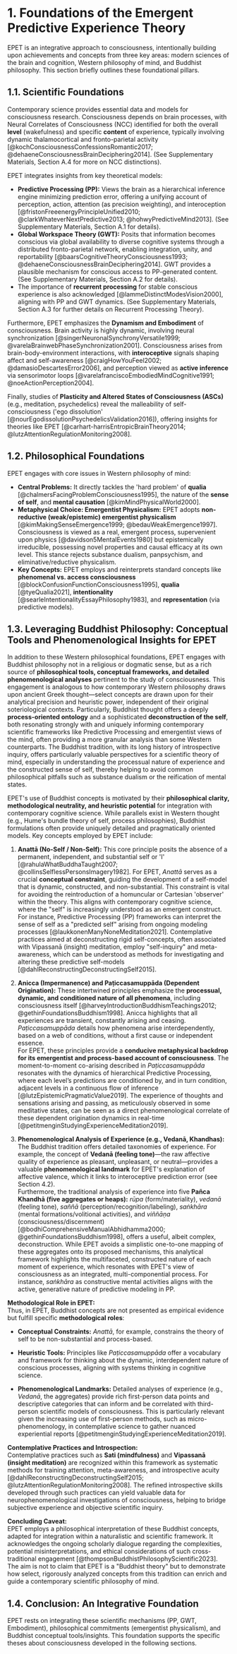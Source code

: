 # 1. Foundations of the Emergent Predictive Experience Theory

EPET is an integrative approach to consciousness, intentionally building upon achievements and concepts from three key areas: modern sciences of the brain and cognition, Western philosophy of mind, and Buddhist philosophy. This section briefly outlines these foundational pillars.

## 1.1. Scientific Foundations

Contemporary science provides essential data and models for consciousness research. Consciousness depends on brain processes, with Neural Correlates of Consciousness (NCC) identified for both the overall **level** (wakefulness) and specific **content** of experience, typically involving dynamic thalamocortical and fronto-parietal activity [@kochConsciousnessConfessionsRomantic2017; @dehaeneConsciousnessBrainDeciphering2014]. (See Supplementary Materials, Section A.4 for more on NCC distinctions).

EPET integrates insights from key theoretical models:
*   **Predictive Processing (PP):** Views the brain as a hierarchical inference engine minimizing prediction error, offering a unifying account of perception, action, attention (as precision weighting), and interoception [@fristonFreeenergyPrincipleUnified2010; @clarkWhateverNextPredictive2013; @hohwyPredictiveMind2013]. (See Supplementary Materials, Section A.1 for details).
*   **Global Workspace Theory (GWT):** Posits that information becomes conscious via global availability to diverse cognitive systems through a distributed fronto-parietal network, enabling integration, unity, and reportability [@baarsCognitiveTheoryConsciousness1993; @dehaeneConsciousnessBrainDeciphering2014]. GWT provides a plausible mechanism for conscious access to PP-generated content. (See Supplementary Materials, Section A.2 for details).
*   The importance of **recurrent processing** for stable conscious experience is also acknowledged [@lammeDistinctModesVision2000], aligning with PP and GWT dynamics. (See Supplementary Materials, Section A.3 for further details on Recurrent Processing Theory).

Furthermore, EPET emphasizes the **Dynamism and Embodiment** of consciousness. Brain activity is highly dynamic, involving neural synchronization [@singerNeuronalSynchronyVersatile1999; @varelaBrainwebPhaseSynchronization2001]. Consciousness arises from brain-body-environment interactions, with **interoceptive** signals shaping affect and self-awareness [@craigHowYouFeel2002; @damasioDescartesError2006], and perception viewed as **active inference** via sensorimotor loops [@varelafranciscoEmbodiedMindCognitive1991; @noeActionPerception2004].

Finally, studies of **Plasticity and Altered States of Consciousness (ASCs)** (e.g., meditation, psychedelics) reveal the malleability of self-consciousness ('ego dissolution' [@nourEgodissolutionPsychedelicsValidation2016]), offering insights for theories like EPET [@carhart-harrisEntropicBrainTheory2014; @lutzAttentionRegulationMonitoring2008].

## 1.2. Philosophical Foundations

EPET engages with core issues in Western philosophy of mind:

*   **Central Problems:** It directly tackles the 'hard problem' of **qualia** [@chalmersFacingProblemConsciousness1995], the nature of the **sense of self**, and **mental causation** [@kimMindPhysicalWorld2000].
*   **Metaphysical Choice: Emergentist Physicalism:** EPET adopts **non-reductive (weak/epistemic) emergentist physicalism** [@kimMakingSenseEmergence1999; @bedauWeakEmergence1997]. Consciousness is viewed as a real, emergent process, supervenient upon physics [@davidson5MentalEvents1980] but epistemically irreducible, possessing novel properties and causal efficacy at its own level. This stance rejects substance dualism, panpsychism, and eliminative/reductive physicalism.
*   **Key Concepts:** EPET employs and reinterprets standard concepts like **phenomenal vs. access consciousness** [@blockConfusionFunctionConsciousness1995], **qualia** [@tyeQualia2021], **intentionality** [@searleIntentionalityEssayPhilosophy1983], and **representation** (via predictive models).

## 1.3. Leveraging Buddhist Philosophy: Conceptual Tools and Phenomenological Insights for EPET

In addition to these Western philosophical foundations, EPET engages with Buddhist philosophy not in a religious or dogmatic sense, but as a rich source of **philosophical tools, conceptual frameworks, and detailed phenomenological analyses** pertinent to the study of consciousness. This engagement is analogous to how contemporary Western philosophy draws upon ancient Greek thought—select concepts are drawn upon for their analytical precision and heuristic power, independent of their original soteriological contexts. Particularly, Buddhist thought offers a deeply **process-oriented ontology** and a sophisticated **deconstruction of the self**, both resonating strongly with and uniquely informing contemporary scientific frameworks like Predictive Processing and emergentist views of the mind, often providing a more granular analysis than some Western counterparts. The Buddhist tradition, with its long history of introspective inquiry, offers particularly valuable perspectives for a scientific theory of mind, especially in understanding the processual nature of experience and the constructed sense of self, thereby helping to avoid common philosophical pitfalls such as substance dualism or the reification of mental states.

EPET's use of Buddhist concepts is motivated by their **philosophical clarity, methodological neutrality, and heuristic potential** for integration with contemporary cognitive science. While parallels exist in Western thought (e.g., Hume's bundle theory of self, process philosophies), Buddhist formulations often provide uniquely detailed and pragmatically oriented models. Key concepts employed by EPET include:

1.  **Anattā (No-Self / Non-Self):** This core principle posits the absence of a permanent, independent, and substantial self or 'I' [@rahulaWhatBuddhaTaught2007; @collinsSelflessPersonsImagery1982]. For EPET, *Anattā* serves as a crucial **conceptual constraint**, guiding the development of a self-model that is dynamic, constructed, and non-substantial. This constraint is vital for avoiding the reintroduction of a homuncular or Cartesian 'observer' within the theory. This aligns with contemporary cognitive science, where the "self" is increasingly understood as an emergent construct. For instance, Predictive Processing (PP) frameworks can interpret the sense of self as a "predicted self" arising from ongoing modeling processes [@laukkonenManyNoneMeditation2021]. Contemplative practices aimed at deconstructing rigid self-concepts, often associated with Vipassanā (insight) meditation, employ "self-inquiry" and meta-awareness, which can be understood as methods for investigating and altering these predictive self-models [@dahlReconstructingDeconstructingSelf2015].
    
2.  **Anicca (Impermanence) and Paṭiccasamuppāda (Dependent Origination):** These intertwined principles emphasize the **processual, dynamic, and conditioned nature of all phenomena**, including consciousness itself [@harveyIntroductionBuddhismTeachings2012; @gethinFoundationsBuddhism1998]. Anicca highlights that all experiences are transient, constantly arising and ceasing. *Paṭiccasamuppāda* details how phenomena arise interdependently, based on a web of conditions, without a first cause or independent essence.  
    For EPET, these principles provide a **conducive metaphysical backdrop for its emergentist and process-based account of consciousness**. The moment-to-moment co-arising described in *Paṭiccasamuppāda* resonates with the dynamics of hierarchical Predictive Processing, where each level’s predictions are conditioned by, and in turn condition, adjacent levels in a continuous flow of inference [@lutzEpistemicPragmaticValue2019]. The experience of thoughts and sensations arising and passing, as meticulously observed in some meditative states, can be seen as a direct phenomenological correlate of these dependent origination dynamics in real-time [@petitmenginStudyingExperienceMeditation2019].
    
3.  **Phenomenological Analysis of Experience (e.g., Vedanā, Khandhas):** The Buddhist tradition offers detailed taxonomies of experience. For example, the concept of **Vedanā (feeling tone)**—the raw affective quality of experience as pleasant, unpleasant, or neutral—provides a valuable **phenomenological landmark** for EPET's explanation of affective valence, which it links to interoceptive prediction error (see Section 4.2).  
    Furthermore, the traditional analysis of experience into five **Pañca Khandhā (five aggregates or heaps):**  *rūpa* (form/materiality), *vedanā* (feeling tone), *saññā* (perception/recognition/labeling), *saṅkhāra* (mental formations/volitional activities), and *viññāṇa* (consciousness/discernment) [@bodhiComprehensiveManualAbhidhamma2000; @gethinFoundationsBuddhism1998], offers a useful, albeit complex, deconstruction. While EPET avoids a simplistic one-to-one mapping of these aggregates onto its proposed mechanisms, this analytical framework highlights the multifaceted, constructed nature of each moment of experience, which resonates with EPET's view of consciousness as an integrated, multi-componential process. For instance, *saṅkhāra* as constructive mental activities aligns with the active, generative nature of predictive modeling in PP.
    

**Methodological Role in EPET:**  
Thus, in EPET, Buddhist concepts are not presented as empirical evidence but fulfill specific **methodological roles**:

-   **Conceptual Constraints:** *Anattā*, for example, constrains the theory of self to be non-substantial and process-based.
    
-   **Heuristic Tools:** Principles like *Paṭiccasamuppāda* offer a vocabulary and framework for thinking about the dynamic, interdependent nature of conscious processes, aligning with systems thinking in cognitive science.
    
-   **Phenomenological Landmarks:** Detailed analyses of experience (e.g., *Vedanā*, the aggregates) provide rich first-person data points and descriptive categories that can inform and be correlated with third-person scientific models of consciousness. This is particularly relevant given the increasing use of first-person methods, such as micro-phenomenology, in contemplative science to gather nuanced experiential reports [@petitmenginStudyingExperienceMeditation2019].
    

**Contemplative Practices and Introspection:**  
Contemplative practices such as **Sati (mindfulness)** and **Vipassanā (insight meditation)** are recognized within this framework as systematic methods for training attention, meta-awareness, and introspective acuity [@dahlReconstructingDeconstructingSelf2015; @lutzAttentionRegulationMonitoring2008]. The refined introspective skills developed through such practices can yield valuable data for neurophenomenological investigations of consciousness, helping to bridge subjective experience and objective scientific inquiry.

**Concluding Caveat:**  
EPET employs a philosophical interpretation of these Buddhist concepts, adapted for integration within a naturalistic and scientific framework. It acknowledges the ongoing scholarly dialogue regarding the complexities, potential misinterpretations, and ethical considerations of such cross-traditional engagement [@thompsonBuddhistPhilosophyScientific2023]. The aim is not to claim that EPET is a "Buddhist theory" but to demonstrate how select, rigorously analyzed concepts from this tradition can enrich and guide a contemporary scientific philosophy of mind.

## 1.4. Conclusion: An Integrative Foundation

EPET rests on integrating these scientific mechanisms (PP, GWT, Embodiment), philosophical commitments (emergentist physicalism), and Buddhist conceptual tools/insights. This foundation supports the specific theses about consciousness developed in the following sections.